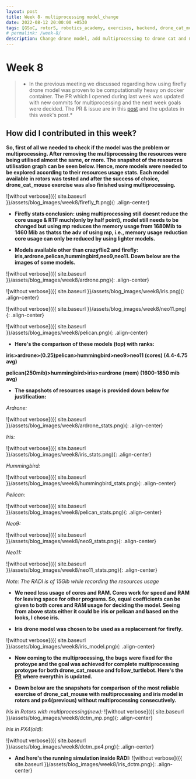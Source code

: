 ```yaml
---
layout: post
title: Week 8- multiprocessing model_change
date: 2022-08-12 20:00:00 +0530
tags: [GSoC, rotorS, robotics_academy, exercises, backend, drone_cat_mouse, multiprocessing, bugfixes]
# permalink: /week-8/
description: Change drone model, add multiprocessing to drone cat and mouse exercise
---
```


# **Week 8**

> * In the previous meeting we discussed regarding how using firefly drone model was proven to be computationally heavy on docker container. The PR which I opened during last week was updated with new commits for multiprocessing and the next week goals were decided. The PR & issue are in this [post](https://theroboticsclub.github.io/gsoc2022-Prakarsh_Kaushik/2022/07/15/week-7.html) and the updates in this week's post.* 

## **How did I contributed in this week?**

**So, first of all we needed to check if the model was the problem or multiprocessing. After removing the multiprocessing the resources were being utilised almost the same, or more. The snapshot of the resources utilisation graph can be seen below. Hence, more models were needed to be explored according to their resources usage stats. Each model available in rotors was tested and after the success of choice, drone_cat_mouse exercise was also finished using multiprocessing.**

![without verbose]({{ site.baseurl }}/assets/blog_images/week8/firefly_ft.png){: .align-center}

- **Firefly stats conclusion: using multiprocessing still doesnt reduce the core usage & RTF much(only by half point), model still needs to be changed but using mp reduces the memory usage from 1680Mib to 1460 Mib as thatss the adv of using mp, i.e., memory usage reduction core usage can only be reduced by using lighter models.**

- **Models available other than crazyflie2 and firefly: iris,ardrone,pelican,hummingbird,neo9,neo11. Down below are the images of some models.**

![without verbose]({{ site.baseurl }}/assets/blog_images/week8/ardrone.png){: .align-center}

![without verbose]({{ site.baseurl }}/assets/blog_images/week8/iris.png){: .align-center}

![without verbose]({{ site.baseurl }}/assets/blog_images/week8/neo11.png){: .align-center}

![without verbose]({{ site.baseurl }}/assets/blog_images/week8/pelican.png){: .align-center}


- **Here's the comparison of these models (top) with ranks:**

**iris>ardrone>(0.25)pelican>hummingbird>neo9>neo11 (cores)  (4.4-4.75 avg)**

**pelican(250mib)>hummingbird>iris>=ardrone (mem) (1600-1850 mib avg)**

- **The snapshots of resources usage is provided down below for justification:**

*Ardrone:*

![without verbose]({{ site.baseurl }}/assets/blog_images/week8/ardrone_stats.png){: .align-center}

*Iris:*

![without verbose]({{ site.baseurl }}/assets/blog_images/week8/iris_stats.png){: .align-center}

*Hummingbird:*

![without verbose]({{ site.baseurl }}/assets/blog_images/week8/hummingbird_stats.png){: .align-center}

*Pelican:*

![without verbose]({{ site.baseurl }}/assets/blog_images/week8/pelican_stats.png){: .align-center}

*Neo9:*

![without verbose]({{ site.baseurl }}/assets/blog_images/week8/neo9_stats.png){: .align-center}

*Neo11:*

![without verbose]({{ site.baseurl }}/assets/blog_images/week8/neo11_stats.png){: .align-center}

*Note: The RADI is of 15Gib while recording the resources usage*

- **We need less usage of cores and RAM. Cores work for speed and RAM for leaving space for other programs. So, equal coefficients can be given to both cores and RAM usage for deciding the model. Seeing from above stats either it could be iris or pelican and based on the looks, I chose iris.**

- **Iris drone model was chosen to be used as a replacement for firefly.**

![without verbose]({{ site.baseurl }}/assets/blog_images/week8/iris_model.png){: .align-center}

- **Now coming to the multiprocessing, the bugs were fixed for the protoype and the goal was achieved for complete multiprocessing protoype for both drone_cat_mouse and follow_turtlebot. Here's the [PR](https://github.com/JdeRobot/RoboticsAcademy/pull/1795) where everythin is updated.**

- **Down below are the snapshots for comparison of the most reliable exercise of drone_cat_mouse with multiprocessing and iris model in rotors and px4(previous) without multiprocessing consecutively.**

*Iris in Rotors with multiprocessing(new):*
![without verbose]({{ site.baseurl }}/assets/blog_images/week8/dctm_mp.png){: .align-center}

*Iris in PX4(old):*

![without verbose]({{ site.baseurl }}/assets/blog_images/week8/dctm_px4.png){: .align-center}

- **And here's the running simulation inside RADI:**
![without verbose]({{ site.baseurl }}/assets/blog_images/week8/iris_dctm.png){: .align-center}

